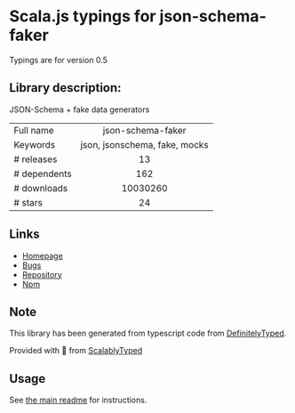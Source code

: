 
# Scala.js typings for json-schema-faker

Typings are for version 0.5

## Library description:
JSON-Schema + fake data generators

|                    |                 |
| ------------------ | :-------------: |
| Full name          | json-schema-faker |
| Keywords           | json, jsonschema, fake, mocks |
| # releases         | 13 |
| # dependents       | 162 |
| # downloads        | 10030260 |
| # stars            | 24 |

## Links
- [Homepage](http://json-schema-faker.js.org)
- [Bugs](https://github.com/json-schema-faker/json-schema-faker/issues)
- [Repository](https://github.com/json-schema-faker/json-schema-faker)
- [Npm](https://www.npmjs.com/package/json-schema-faker)
    


## Note
This library has been generated from typescript code from [DefinitelyTyped](https://definitelytyped.org).

Provided with :purple_heart: from [ScalablyTyped](https://github.com/oyvindberg/ScalablyTyped)

## Usage
See [the main readme](../../readme.md) for instructions.



